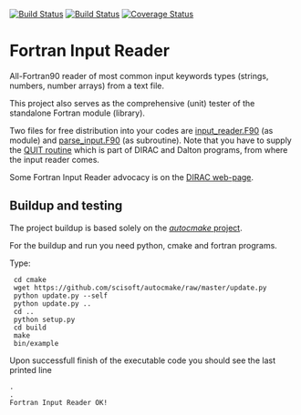 [![Build Status](https://travis-ci.org/miroi/fortran_input_reader.svg?branch=master)](https://travis-ci.org/miroi/fortran_input_reader/builds)
[![Build Status](https://ci.appveyor.com/api/projects/status/github/miroi/fortran_input_reader?branch=master&svg=true)](https://ci.appveyor.com/project/miroi/fortran_input_reader/history)
[![Coverage Status](https://coveralls.io/repos/miroi/fortran_input_reader/badge.svg?branch=master&service=github)](https://coveralls.io/github/miroi/fortran_input_reader?branch=master)


Fortran Input Reader
====================

All-Fortran90 reader of most common input keywords types (strings, numbers, number arrays) from a text file.

This project also serves as the comprehensive (unit) tester of the standalone Fortran module (library).

Two files for free distribution into your codes are 
[input_reader.F90](https://github.com/miroi/fortran_input_reader/blob/master/src/lib/input_reader.F90) (as module)
and [
parse_input.F90](https://github.com/miroi/fortran_input_reader/blob/master/src/lib/parse_input.F90) (as subroutine).
Note that you have to supply the [QUIT routine](https://github.com/miroi/fortran_input_reader/blob/master/src/lib/quit.F90)
which is part of DIRAC and Dalton programs, from where the input reader comes.

Some Fortran Input Reader advocacy is on the [DIRAC web-page](http://diracprogram.org/doc/master/programmers/input_reading.html).

Buildup and testing
-------------------
The project buildup is based solely on the [*autocmake* project](https://github.com/scisoft/autocmake).


For the buildup and run you need python, cmake and fortran programs. 

Type:
```
 cd cmake
 wget https://github.com/scisoft/autocmake/raw/master/update.py
 python update.py --self
 python update.py ..
 cd ..
 python setup.py 
 cd build
 make
 bin/example
```
Upon successfull finish of the executable code you should see the last printed line
```
.
.
Fortran Input Reader OK!
```
